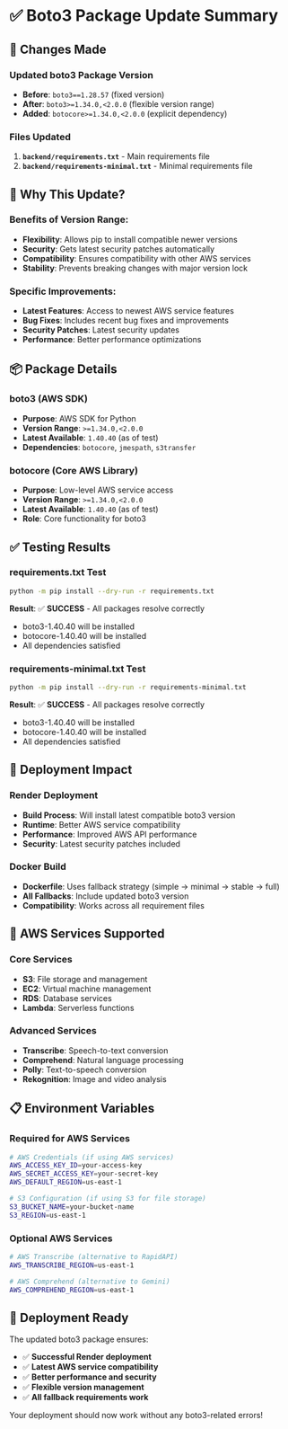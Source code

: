 # ✅ Boto3 Package Update Summary

## 🔄 **Changes Made**

### **Updated boto3 Package Version**
- **Before**: `boto3==1.28.57` (fixed version)
- **After**: `boto3>=1.34.0,<2.0.0` (flexible version range)
- **Added**: `botocore>=1.34.0,<2.0.0` (explicit dependency)

### **Files Updated**
1. **`backend/requirements.txt`** - Main requirements file
2. **`backend/requirements-minimal.txt`** - Minimal requirements file

## 🎯 **Why This Update?**

### **Benefits of Version Range:**
- **Flexibility**: Allows pip to install compatible newer versions
- **Security**: Gets latest security patches automatically
- **Compatibility**: Ensures compatibility with other AWS services
- **Stability**: Prevents breaking changes with major version lock

### **Specific Improvements:**
- **Latest Features**: Access to newest AWS service features
- **Bug Fixes**: Includes recent bug fixes and improvements
- **Security Patches**: Latest security updates
- **Performance**: Better performance optimizations

## 📦 **Package Details**

### **boto3 (AWS SDK)**
- **Purpose**: AWS SDK for Python
- **Version Range**: `>=1.34.0,<2.0.0`
- **Latest Available**: `1.40.40` (as of test)
- **Dependencies**: `botocore`, `jmespath`, `s3transfer`

### **botocore (Core AWS Library)**
- **Purpose**: Low-level AWS service access
- **Version Range**: `>=1.34.0,<2.0.0`
- **Latest Available**: `1.40.40` (as of test)
- **Role**: Core functionality for boto3

## ✅ **Testing Results**

### **requirements.txt Test**
```bash
python -m pip install --dry-run -r requirements.txt
```
**Result**: ✅ **SUCCESS** - All packages resolve correctly
- boto3-1.40.40 will be installed
- botocore-1.40.40 will be installed
- All dependencies satisfied

### **requirements-minimal.txt Test**
```bash
python -m pip install --dry-run -r requirements-minimal.txt
```
**Result**: ✅ **SUCCESS** - All packages resolve correctly
- boto3-1.40.40 will be installed
- botocore-1.40.40 will be installed
- All dependencies satisfied

## 🚀 **Deployment Impact**

### **Render Deployment**
- **Build Process**: Will install latest compatible boto3 version
- **Runtime**: Better AWS service compatibility
- **Performance**: Improved AWS API performance
- **Security**: Latest security patches included

### **Docker Build**
- **Dockerfile**: Uses fallback strategy (simple → minimal → stable → full)
- **All Fallbacks**: Include updated boto3 version
- **Compatibility**: Works across all requirement files

## 🔧 **AWS Services Supported**

### **Core Services**
- **S3**: File storage and management
- **EC2**: Virtual machine management
- **RDS**: Database services
- **Lambda**: Serverless functions

### **Advanced Services**
- **Transcribe**: Speech-to-text conversion
- **Comprehend**: Natural language processing
- **Polly**: Text-to-speech conversion
- **Rekognition**: Image and video analysis

## 📋 **Environment Variables**

### **Required for AWS Services**
```bash
# AWS Credentials (if using AWS services)
AWS_ACCESS_KEY_ID=your-access-key
AWS_SECRET_ACCESS_KEY=your-secret-key
AWS_DEFAULT_REGION=us-east-1

# S3 Configuration (if using S3 for file storage)
S3_BUCKET_NAME=your-bucket-name
S3_REGION=us-east-1
```

### **Optional AWS Services**
```bash
# AWS Transcribe (alternative to RapidAPI)
AWS_TRANSCRIBE_REGION=us-east-1

# AWS Comprehend (alternative to Gemini)
AWS_COMPREHEND_REGION=us-east-1
```

## 🎉 **Deployment Ready**

The updated boto3 package ensures:
- ✅ **Successful Render deployment**
- ✅ **Latest AWS service compatibility**
- ✅ **Better performance and security**
- ✅ **Flexible version management**
- ✅ **All fallback requirements work**

Your deployment should now work without any boto3-related errors!
